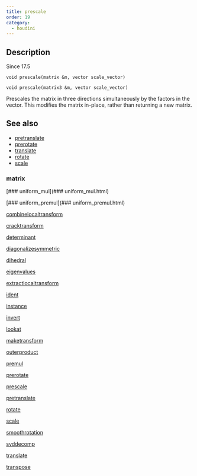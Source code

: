 ```yaml
---
title: prescale
order: 19
category:
  - houdini
---
```


## Description

Since 17.5

`void prescale(matrix &m, vector scale_vector)`

`void prescale(matrix3 &m, vector scale_vector)`

Prescales the matrix in three directions simultaneously by the factors in the
vector. This modifies the matrix in-place, rather than returning a new matrix.

## See also

- [pretranslate](pretranslate.html)
- [prerotate](prerotate.html)
- [translate](translate.html)
- [rotate](rotate.html)
- [scale](scale.html)

### matrix

[### uniform_mul](### uniform_mul.html)

[### uniform_premul](### uniform_premul.html)

[combinelocaltransform](combinelocaltransform.html)

[cracktransform](cracktransform.html)

[determinant](determinant.html)

[diagonalizesymmetric](diagonalizesymmetric.html)

[dihedral](dihedral.html)

[eigenvalues](eigenvalues.html)

[extractlocaltransform](extractlocaltransform.html)

[ident](ident.html)

[instance](instance.html)

[invert](invert.html)

[lookat](lookat.html)

[maketransform](maketransform.html)

[outerproduct](outerproduct.html)

[premul](premul.html)

[prerotate](prerotate.html)

[prescale](prescale.html)

[pretranslate](pretranslate.html)

[rotate](rotate.html)

[scale](scale.html)

[smoothrotation](smoothrotation.html)

[svddecomp](svddecomp.html)

[translate](translate.html)

[transpose](transpose.html)
